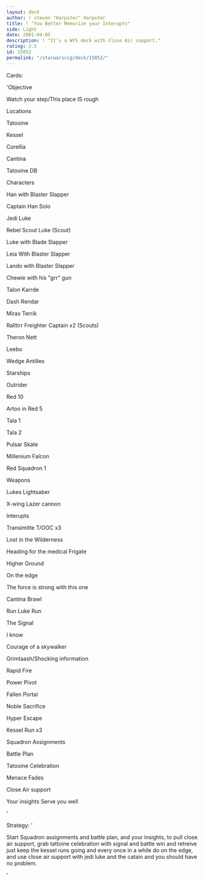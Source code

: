 ```yaml
---
layout: deck
author: ! steven "Harpster" Harpster
title: ! "You Better Memorize your Interupts"
side: Light
date: 2001-04-05
description: ! "It’s a WYS deck with Close Air support."
rating: 3.5
id: 15052
permalink: "/starwarsccg/deck/15052/"
---
```

Cards: 

'Objective

Watch your step/This place IS rough


Locations

Tatooine

Kessel

Corellia

Cantina

Tatooine DB


Characters

Han with Blaster Slapper

Captain Han Solo

Jedi Luke

Rebel Scout Luke (Scout)

Luke with Blade Slapper

Leia With Blaster Slapper

Lando with Blaster Slapper

Chewie with his "grr" gun

Talon Karrde

Dash Rendar

Mirax Terrik

Ralltirr Freighter Captain x2 (Scouts)

Theron Nett

Leebo

Wedge Antilles


Starships

Outrider

Red 10

Artoo in Red 5

Tala 1

Tala 2

Pulsar Skate

Millenium Falcon

Red Squadron 1


Weapons

Lukes Lightsaber

X-wing Lazer cannon


Interupts

Transimitte T/OOC x3

Lost in the Wilderness

Heading for the medical Frigate

Higher Ground

On the edge

The force is strong with this one

Cantina Brawl

Run Luke Run

The Signal

I know

Courage of a skywalker

Grimtaash/Shocking information

Rapid Fire

Power Pivot

Fallen Portal

Noble Sacrifice

Hyper Escape

Kessel Run x3

Squadron Assignments

Battle Plan

Tatooine Celebration

Menace Fades

Close Air support

Your insights Serve you well

'

Strategy: '

Start Squadron assignments and battle plan, and your insights, to pull close air support, grab tattoine celebration with signal and battle win and retreive just keep the kessel runs going and every once in a while do on the edge, and use close air support with jedi luke and the catain and you should have no problem.


'

